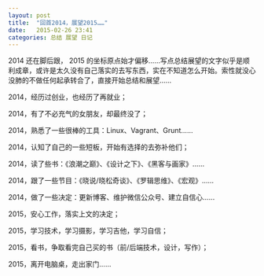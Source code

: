```yaml
---
layout: post
title:  "回首2014，展望2015……"
date:   2015-02-26 23:41
categories: 总结 展望 日记
---
```


2014 还在脚后跟， 2015 的坐标原点始才偏移……写点总结展望的文字似乎是顺利成章，或许是太久没有自己落实的去写东西，实在不知道怎么开始。索性就没心没肺的不做任何起承转合了，直接开始总结和展望……

2014，经历过创业，也经历了再就业；

2014，有了不必充气的女朋友，却最终没了；

2014，熟悉了一些很棒的工具：Linux、Vagrant、Grunt……

2014，认知了自己的一些短板，开始有选择的去弥补他们；

2014，读了些书：《浪潮之巅》、《设计之下》、《黑客与画家》……

2014，跟了一些节目：《晓说/晓松奇谈》、《罗辑思维》、《宏观》……

2014，做了一些决定：更新博客、维护微信公众号、建立自信心……

2015，安心工作，落实上文的决定；

2015，学习技术，学习摄影，学习吉他，学习自信；

2015，看书，争取看完自己买的书（前/后端技术，设计，写作）；

2015，离开电脑桌，走出家门……
